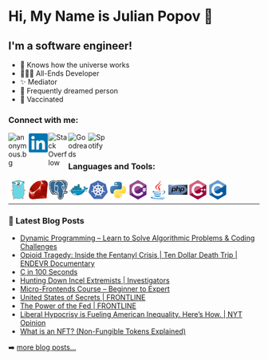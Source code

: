 # Hi, My Name is Julian Popov 👋 

## I'm a software engineer!

- 🔭 Knows how the universe works
- 🧑🏻‍💻 All-Ends Developer
- ✨ Mediator
- 💭 Frequently dreamed person
- 💉 Vaccinated

### Connect with me:

[<img align="left" alt="anonymous.bg" width="40px" src="https://static.wixstatic.com/media/fc8d9f_e1d6563ba7ce436da06dac34816eb6cc~mv2.jpeg" />][website]
[<img align="left" alt="LinkedIn" width="40px" src="https://github.com/devicons/devicon/blob/master/icons/linkedin/linkedin-original.svg" />][linkedin]
[<img align="left" alt="Stack Overflow" width="40px" src="https://avatars.githubusercontent.com/u/1393171" />][stackoverflow]
[<img align="left" alt="Goodreads" width="40px" src="https://avatars.githubusercontent.com/u/1386325" />][goodreads]
[<img align="left" alt="Spotify" width="40px" src="https://avatars.githubusercontent.com/u/251374" />][spotify]

<br /><br />

### Languages and Tools:

[<img align="left" alt="Go" width="40px" src="https://github.com/devicons/devicon/blob/master/icons/go/go-original.svg" />][go]
[<img align="left" alt="Ruby" width="40px" src="https://github.com/devicons/devicon/blob/master/icons/ruby/ruby-original.svg" />][ruby]
[<img align="left" alt="PostgreSQL" width="40px" src="https://github.com/devicons/devicon/blob/master/icons/postgresql/postgresql-original.svg" />][postgresql]
[<img align="left" alt="Docker" width="40px" src="https://github.com/devicons/devicon/blob/master/icons/docker/docker-original.svg" />][docker]
[<img align="left" alt="Kubernetes" width="40px" src="https://github.com/devicons/devicon/blob/master/icons/kubernetes/kubernetes-plain.svg" />][kubernetes]
[<img align="left" alt="Python" width="40px" src="https://github.com/devicons/devicon/blob/master/icons/python/python-original.svg" />][python]
[<img align="left" alt="C#" width="40px" src="https://github.com/devicons/devicon/blob/master/icons/csharp/csharp-original.svg" />][csharp]
[<img align="left" alt="Java" width="40px" src="https://github.com/devicons/devicon/blob/master/icons/java/java-original.svg" />][java]
[<img align="left" alt="PHP" width="40px" src="https://github.com/devicons/devicon/blob/master/icons/php/php-original.svg" />][php]
[<img align="left" alt="C++" width="40px" src="https://github.com/devicons/devicon/blob/master/icons/cplusplus/cplusplus-original.svg" />][cpp]
[<img align="left" alt="C" width="40px" src="https://github.com/devicons/devicon/blob/master/icons/c/c-original.svg" />][c]

<br />
<br />

---

### 📕 Latest Blog Posts

<!-- BLOG-POST-LIST:START -->
- [Dynamic Programming – Learn to Solve Algorithmic Problems &amp; Coding Challenges](https://blog.anonymous.bg/2021/11/13/dynamic-programming-learn-to-solve-algorithmic-problems-coding-challenges/)
- [Opioid Tragedy: Inside the Fentanyl Crisis | Ten Dollar Death Trip | ENDEVR Documentary](https://blog.anonymous.bg/2021/11/12/opioid-tragedy-inside-the-fentanyl-crisis-ten-dollar-death-trip-endevr-documentary/)
- [C in 100 Seconds](https://blog.anonymous.bg/2021/11/12/c-in-100-seconds/)
- [Hunting Down Incel Extremists | Investigators](https://blog.anonymous.bg/2021/11/12/hunting-down-incel-extremists-investigators/)
- [Micro-Frontends Course – Beginner to Expert](https://blog.anonymous.bg/2021/11/12/micro-frontends-course-beginner-to-expert/)
- [United States of Secrets | FRONTLINE](https://blog.anonymous.bg/2021/11/12/united-states-of-secrets-frontline/)
- [The Power of the Fed | FRONTLINE](https://blog.anonymous.bg/2021/11/12/the-power-of-the-fed-frontline/)
- [Liberal Hypocrisy is Fueling American Inequality. Here’s How. | NYT Opinion](https://blog.anonymous.bg/2021/11/12/liberal-hypocrisy-is-fueling-american-inequality-heres-how-nyt-opinion/)
- [What is an NFT? &lpar;Non-Fungible Tokens Explained&rpar;](https://blog.anonymous.bg/2021/11/12/what-is-an-nft-non-fungible-tokens-explained/)
<!-- BLOG-POST-LIST:END -->

➡️ [more blog posts...][blog]

[website]: https://anonymous.bg/
[linkedin]: https://www.linkedin.com/in/julianpopov/
[stackoverflow]: https://stackoverflow.com/users/44537/julian-popov
[goodreads]: https://www.goodreads.com/review/list/2622629-ju?shelf=read&view=covers
[spotify]: https://open.spotify.com/user/ju

[go]: https://golang.org/
[ruby]: https://www.ruby-lang.org/
[postgresql]: https://www.postgresql.org/
[docker]: https://www.docker.com/
[kubernetes]: https://kubernetes.io/
[python]: https://www.python.org/
[csharp]: https://docs.microsoft.com/en-us/dotnet/csharp/
[java]: https://www.java.com/
[php]: https://www.php.net/
[cpp]: https://isocpp.org/
[c]: https://www.iso.org/standard/74528.html

[blog]: https://blog.anonymous.bg/
